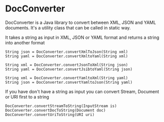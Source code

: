 # DocConverter

DocConverter is a Java library to convert between XML, JSON and YAML documents. It's a utility class that can be called in static way.

It takes a string as input in XML, JSON or YAML format and returns a string into another format

	String json = DocConverter.convertXmlToJson(String xml) 
	String yaml = DocConverter.convertXmltoYaml(String xml)
	
	String xml = DocConverter.convertJsonToXml(String json)
	String yaml = DocConverter.convertJsibtoYaml(String json)
	
	String xml = DocConverter.convertYamltoXml(String yaml)
	String json = DocConverter.convertYamltoJson(String yaml)

If you have don't have a string as input you can convert Stream, Document or URI first to a string

	DocConverter.convertStreamToString(InputStream is)
	DocConverter.convertDocToString(Document doc)
	DocConverter.convertUriToString(URI uri)	